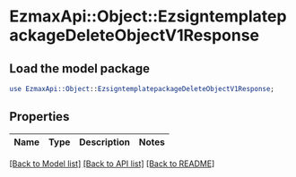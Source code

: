 # EzmaxApi::Object::EzsigntemplatepackageDeleteObjectV1Response

## Load the model package
```perl
use EzmaxApi::Object::EzsigntemplatepackageDeleteObjectV1Response;
```

## Properties
Name | Type | Description | Notes
------------ | ------------- | ------------- | -------------

[[Back to Model list]](../README.md#documentation-for-models) [[Back to API list]](../README.md#documentation-for-api-endpoints) [[Back to README]](../README.md)


